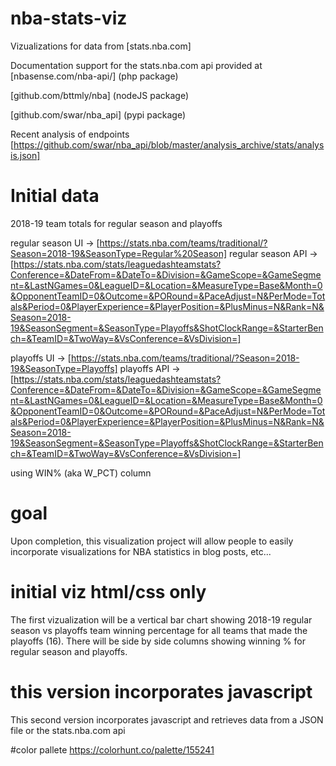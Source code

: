 # nba-stats-viz
Vizualizations for data from [stats.nba.com]

Documentation support for the stats.nba.com api provided at 
[nbasense.com/nba-api/]  (php package)

[github.com/bttmly/nba] (nodeJS package)

[github.com/swar/nba_api] (pypi package)

Recent analysis of endpoints
[https://github.com/swar/nba_api/blob/master/analysis_archive/stats/analysis.json]

# Initial data 

2018-19 team totals for regular season and playoffs

regular season UI -> [https://stats.nba.com/teams/traditional/?Season=2018-19&SeasonType=Regular%20Season]
regular season API -> [https://stats.nba.com/stats/leaguedashteamstats?Conference=&DateFrom=&DateTo=&Division=&GameScope=&GameSegment=&LastNGames=0&LeagueID=&Location=&MeasureType=Base&Month=0&OpponentTeamID=0&Outcome=&PORound=&PaceAdjust=N&PerMode=Totals&Period=0&PlayerExperience=&PlayerPosition=&PlusMinus=N&Rank=N&Season=2018-19&SeasonSegment=&SeasonType=Playoffs&ShotClockRange=&StarterBench=&TeamID=&TwoWay=&VsConference=&VsDivision=]

playoffs UI -> [https://stats.nba.com/teams/traditional/?Season=2018-19&SeasonType=Playoffs]
playoffs API -> [https://stats.nba.com/stats/leaguedashteamstats?Conference=&DateFrom=&DateTo=&Division=&GameScope=&GameSegment=&LastNGames=0&LeagueID=&Location=&MeasureType=Base&Month=0&OpponentTeamID=0&Outcome=&PORound=&PaceAdjust=N&PerMode=Totals&Period=0&PlayerExperience=&PlayerPosition=&PlusMinus=N&Rank=N&Season=2018-19&SeasonSegment=&SeasonType=Playoffs&ShotClockRange=&StarterBench=&TeamID=&TwoWay=&VsConference=&VsDivision=]

using WIN% (aka W_PCT) column

# goal
Upon completion, this visualization project will allow people to easily incorporate visualizations for NBA statistics in blog posts, etc...

# initial viz html/css only
The first vizualization will be a vertical bar chart showing 2018-19 regular season vs playoffs team winning percentage for all teams that made the playoffs (16). There will be side by side columns showing winning % for regular season and playoffs.

# this version incorporates javascript
This second version incorporates javascript and retrieves data from a JSON file or the stats.nba.com api

#color pallete
https://colorhunt.co/palette/155241
